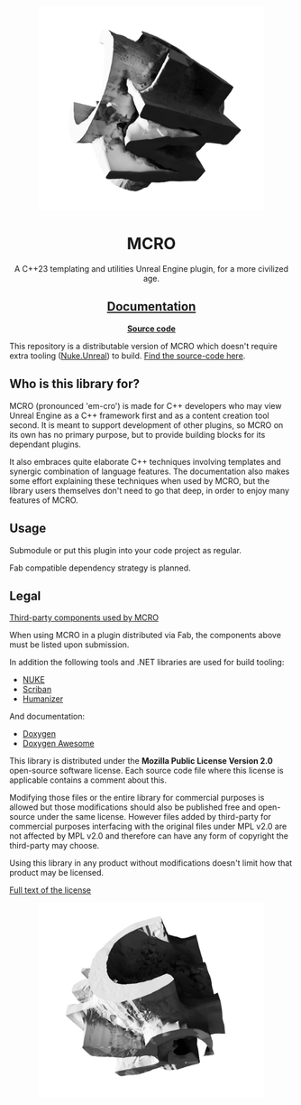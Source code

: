 <div align="center">

<a href="https://mcro.de/mcro"><img src="Docs/Images/proto-logo-0.webp" width=400 /></a>

# MCRO
A C++23 templating and utilities Unreal Engine plugin, for a more civilized age.

## [Documentation](https://mcro.de/mcro)

**[Source code](https://github.com/microdee/mcro)**

</div>

This repository is a distributable version of MCRO which doesn't require extra tooling ([Nuke.Unreal](https://github.com/microdee/Nuke.Unreal)) to build. [Find the source-code here](https://github.com/microdee/mcro).

## Who is this library for?

MCRO (pronounced 'em-cro') is made for C++ developers who may view Unreal Engine as a C++ framework first and as a content creation tool second. It is meant to support development of other plugins, so MCRO on its own has no primary purpose, but to provide building blocks for its dependant plugins.

It also embraces quite elaborate C++ techniques involving templates and synergic combination of language features. The documentation also makes some effort explaining these techniques when used by MCRO, but the library users themselves don't need to go that deep, in order to enjoy many features of MCRO.

## Usage

Submodule or put this plugin into your code project as regular.

Fab compatible dependency strategy is planned.

## Legal
[Third-party components used by MCRO](https://mcro.de/mcro/da/dfb/Attribution.html)

When using MCRO in a plugin distributed via Fab, the components above must be listed upon submission.

In addition the following tools and .NET libraries are used for build tooling:

* [NUKE](https://nuke.build)
* [Scriban](https://github.com/scriban/scriban)
* [Humanizer](https://github.com/Humanizr/Humanizer)

And documentation:

* [Doxygen](https://www.doxygen.nl/index.html)
* [Doxygen Awesome](https://jothepro.github.io/doxygen-awesome-css/)

This library is distributed under the **Mozilla Public License Version 2.0** open-source software license. Each source code file where this license is applicable contains a comment about this.

Modifying those files or the entire library for commercial purposes is allowed but those modifications should also be published free and open-source under the same license. However files added by third-party for commercial purposes interfacing with the original files under MPL v2.0 are not affected by MPL v2.0 and therefore can have any form of copyright the third-party may choose.

Using this library in any product without modifications doesn't limit how that product may be licensed.

[Full text of the license](LICENSE)

<div align="center">

<img src="Docs/Images/proto-logo-1.webp" width=400 />

</div>
